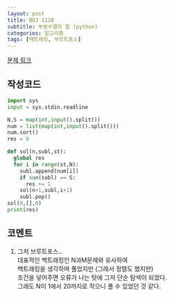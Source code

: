 ```yaml
---
layout: post
title: BOJ 1128
subtitle: 부분수열의 합 (python)
categories: 알고리즘
tags: [백트래킹, 부르트포스]
---
```


[문제 링크](https://www.acmicpc.net/problem/1182)

작성코드
---
```python
import sys
input = sys.stdin.readline

N,S = map(int,input().split())
num = list(map(int,input().split()))
num.sort()
res = 0

def sol(n,subl,st):
  global res
  for i in range(st,N):
    subl.append(num[i])
    if sum(subl) == S:
      res += 1
    sol(n+1,subl,i+1)
    subl.pop()
sol(0,[],0)
print(res)
```

코멘트
---
1. 그저 브루트포스..  
   대표적인 백트래킹인 N과M문제와 유사하여  
   백트래킹을 생각하며 풀었지만 (그래서 정렬도 했지만)   
   조건을 넣어주면 오류가 나는 탓에 그저 단순 탐색이 되었다.  
   그래도 N이 1에서 20까지로 작으니 풀 수 있었던 것 같다.